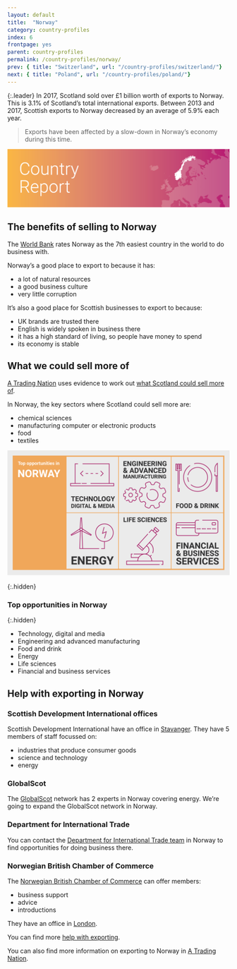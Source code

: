 ```yaml
---
layout: default
title:  "Norway"
category: country-profiles
index: 6
frontpage: yes
parent: country-profiles
permalink: /country-profiles/norway/
prev: { title: "Switzerland", url: "/country-profiles/switzerland/"}
next: { title: "Poland", url: "/country-profiles/poland/"}
---
```


{:.leader}
In 2017, Scotland sold over £1 billion worth of exports to Norway. This is 3.1% of Scotland’s total international exports. Between 2013 and 2017, Scottish exports to Norway decreased by an average of 5.9% each year.

> Exports have been affected by a slow-down in Norway’s economy during this time.

![An image of Norway outlined on a map](/assets/images/country_maps/06-Norway.png)

## The benefits of selling to Norway
The [World Bank](http://www.doingbusiness.org/en/rankings) rates Norway as the 7th easiest country in the world to do business with.

Norway’s a good place to export to because it has:

* a lot of natural resources
* a good business culture
* very little corruption

It’s also a good place for Scottish businesses to export to because:

* UK brands are trusted there
* English is widely spoken in business there
* it has a high standard of living, so people have money to spend
* its economy is stable


## What we could sell more of
[A Trading Nation](https://www.gov.scot/publications/scotland-a-trading-nation/) uses evidence to work out [what Scotland could sell more of](/what-we-could-sell-more-of/).

In Norway, the key sectors where Scotland could sell more are:

* chemical sciences
* manufacturing computer or electronic products
* food
* textiles

![An infographic of top opportunities in Norway](/assets/images/country_infographics/06-Norway-top-opportunities.png)

{:.hidden}
### Top opportunities in Norway

{:.hidden}
* Technology, digital and media
* Engineering and advanced manufacturing
* Food and drink
* Energy
* Life sciences
* Financial and business services

## Help with exporting in Norway

### Scottish Development International offices
Scottish Development International have an office in [Stavanger](https://www.sdi.co.uk/about-sdi/global-offices/europe-middle-east-and-africa/norway-stavanger). They have 5 members of staff focussed on:

* industries that produce consumer goods
* science and technology
* energy

### GlobalScot
The [GlobalScot](https://www.globalscot.com/) network has 2 experts in Norway covering energy. We’re going to expand the GlobalScot network in Norway.

### Department for International Trade
You can contact the [Department for International Trade team](https://www.gov.uk/government/publications/exporting-to-norway) in Norway to find opportunities for doing business there.  

### Norwegian British Chamber of Commerce
The [Norwegian British Chamber of Commerce](https://nbccuk.com/) can offer members:

* business support
* advice
* introductions

They have an office in [London](https://nbccuk.com/contact-nbcc/).

You can find more [help with exporting](/help-for-businesses/).

You can also find more information on exporting to Norway in [A Trading Nation](https://www.gov.scot/publications/scotland-a-trading-nation/).
